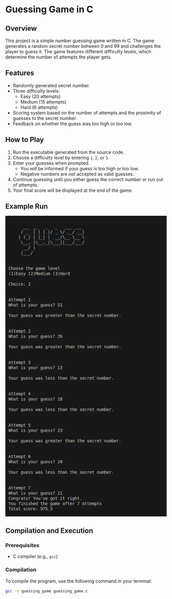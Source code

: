 # Guessing Game in C

## Overview

This project is a simple number guessing game written in C. The game generates a random secret number between 0 and 99 and challenges the player to guess it. The game features different difficulty levels, which determine the number of attempts the player gets.

## Features

- Randomly generated secret number.
- Three difficulty levels:
  - Easy (20 attempts)
  - Medium (15 attempts)
  - Hard (6 attempts)
- Scoring system based on the number of attempts and the proximity of guesses to the secret number.
- Feedback on whether the guess was too high or too low.

## How to Play

1. Run the executable generated from the source code.
2. Choose a difficulty level by entering `1`, `2`, or `3`.
3. Enter your guesses when prompted. 
   - You will be informed if your guess is too high or too low.
   - Negative numbers are not accepted as valid guesses.
4. Continue guessing until you either guess the correct number or run out of attempts.
5. Your final score will be displayed at the end of the game.

## Example Run 
![ExampleRun](GuessingGameProject/guessingGameExampleRun.png)

## Compilation and Execution

### Prerequisites
- C compiler (e.g., `gcc`)

### Compilation
To compile the program, use the following command in your terminal:

```bash
gcc -o guessing_game guessing_game.c
